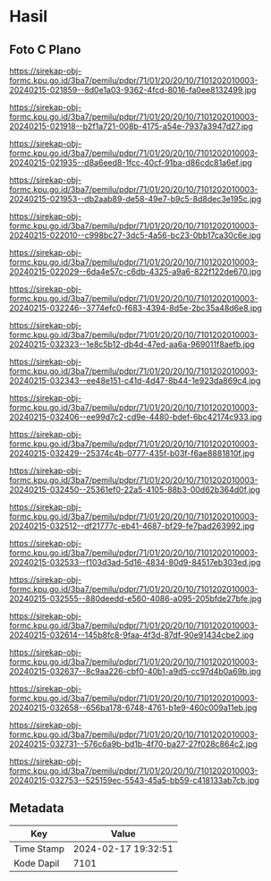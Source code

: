 # Hasil

## Foto C Plano

https://sirekap-obj-formc.kpu.go.id/3ba7/pemilu/pdpr/71/01/20/20/10/7101202010003-20240215-021859--8d0e1a03-9362-4fcd-8016-fa0ee8132499.jpg

https://sirekap-obj-formc.kpu.go.id/3ba7/pemilu/pdpr/71/01/20/20/10/7101202010003-20240215-021918--b2f1a721-008b-4175-a54e-7937a3947d27.jpg

https://sirekap-obj-formc.kpu.go.id/3ba7/pemilu/pdpr/71/01/20/20/10/7101202010003-20240215-021935--d8a6eed8-1fcc-40cf-91ba-d86cdc81a6ef.jpg

https://sirekap-obj-formc.kpu.go.id/3ba7/pemilu/pdpr/71/01/20/20/10/7101202010003-20240215-021953--db2aab89-de58-49e7-b9c5-8d8dec3e195c.jpg

https://sirekap-obj-formc.kpu.go.id/3ba7/pemilu/pdpr/71/01/20/20/10/7101202010003-20240215-022010--c998bc27-3dc5-4a56-bc23-0bb17ca30c6e.jpg

https://sirekap-obj-formc.kpu.go.id/3ba7/pemilu/pdpr/71/01/20/20/10/7101202010003-20240215-022029--6da4e57c-c6db-4325-a9a6-822f122de670.jpg

https://sirekap-obj-formc.kpu.go.id/3ba7/pemilu/pdpr/71/01/20/20/10/7101202010003-20240215-032246--3774efc0-f683-4394-8d5e-2bc35a48d6e8.jpg

https://sirekap-obj-formc.kpu.go.id/3ba7/pemilu/pdpr/71/01/20/20/10/7101202010003-20240215-032323--1e8c5b12-db4d-47ed-aa6a-969011f8aefb.jpg

https://sirekap-obj-formc.kpu.go.id/3ba7/pemilu/pdpr/71/01/20/20/10/7101202010003-20240215-032343--ee48e151-c41d-4d47-8b44-1e923da869c4.jpg

https://sirekap-obj-formc.kpu.go.id/3ba7/pemilu/pdpr/71/01/20/20/10/7101202010003-20240215-032406--ee99d7c2-cd9e-4480-bdef-6bc42174c933.jpg

https://sirekap-obj-formc.kpu.go.id/3ba7/pemilu/pdpr/71/01/20/20/10/7101202010003-20240215-032429--25374c4b-0777-435f-b03f-f6ae8881810f.jpg

https://sirekap-obj-formc.kpu.go.id/3ba7/pemilu/pdpr/71/01/20/20/10/7101202010003-20240215-032450--25361ef0-22a5-4105-88b3-00d62b364d0f.jpg

https://sirekap-obj-formc.kpu.go.id/3ba7/pemilu/pdpr/71/01/20/20/10/7101202010003-20240215-032512--df21777c-eb41-4687-bf29-fe7bad263992.jpg

https://sirekap-obj-formc.kpu.go.id/3ba7/pemilu/pdpr/71/01/20/20/10/7101202010003-20240215-032533--f103d3ad-5d16-4834-80d9-84517eb303ed.jpg

https://sirekap-obj-formc.kpu.go.id/3ba7/pemilu/pdpr/71/01/20/20/10/7101202010003-20240215-032555--880deedd-e560-4086-a095-205bfde27bfe.jpg

https://sirekap-obj-formc.kpu.go.id/3ba7/pemilu/pdpr/71/01/20/20/10/7101202010003-20240215-032614--145b8fc8-9faa-4f3d-87df-90e91434cbe2.jpg

https://sirekap-obj-formc.kpu.go.id/3ba7/pemilu/pdpr/71/01/20/20/10/7101202010003-20240215-032637--8c9aa226-cbf0-40b1-a9d5-cc97d4b0a69b.jpg

https://sirekap-obj-formc.kpu.go.id/3ba7/pemilu/pdpr/71/01/20/20/10/7101202010003-20240215-032658--656ba178-6748-4761-b1e9-460c009a11eb.jpg

https://sirekap-obj-formc.kpu.go.id/3ba7/pemilu/pdpr/71/01/20/20/10/7101202010003-20240215-032731--576c6a9b-bd1b-4f70-ba27-27f028c864c2.jpg

https://sirekap-obj-formc.kpu.go.id/3ba7/pemilu/pdpr/71/01/20/20/10/7101202010003-20240215-032753--525159ec-5543-45a5-bb59-c418133ab7cb.jpg


## Metadata

| Key        | Value               |
| ---------- | ------------------- |
| Time Stamp | 2024-02-17 19:32:51 |
| Kode Dapil | 7101                |



